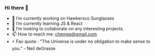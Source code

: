 ### Hi there 👋

- 🔭 I’m currently working on Hawkersco Sunglasses 
- 🌱 I’m currently learning JS & React
- 👯 I’m looking to collaborate on any interesting projects.
- 📫 How to reach me: chempe@gmail.com
- ⚡ Fav quote : "The Universe is under no obligation to make sense to you." - Neil deGrasse
